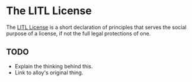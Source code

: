 # The LITL License

The [LITL License](https://litl-license.org/) is a short declaration of principles that serves the social purpose of a license, if not the full legal protections of one.

## TODO

- Explain the thinking behind this.
- Link to alloy's original thing.
